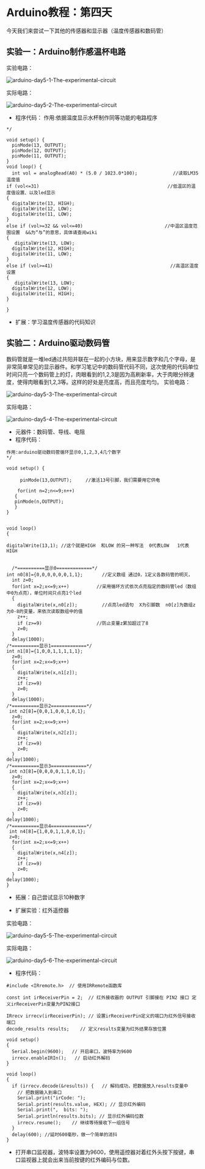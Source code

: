 # Arduino教程：第四天
今天我们来尝试一下其他的传感器和显示器（温度传感器和数码管）
## 实验一：Arduino制作感温杯电路
实验电路：

![arduino-day5-1-The-experimental-circuit](https://github.com/Tangchen329/ArduinoCourse/blob/master/chapter5/image/arduino-day5-1-The-experimental-circuit.png)

实际电路：

![arduino-day5-2-The-experimental-circuit](https://github.com/Tangchen329/ArduinoCourse/blob/master/chapter5/image/arduino-day5-2-The-experimental-circuit.png)

- 程序代码：
作用:依据温度显示水杯制作同等功能的电路程序

```
*/
 
void setup() {
  pinMode(13, OUTPUT);
  pinMode(12, OUTPUT);
  pinMode(11, OUTPUT);
}
void loop() {
  int vol = analogRead(A0) * (5.0 / 1023.0*100);             //读取LM35温度值
if (vol<=31)                                               //低温区的温度值设置、以及led显示
{
  digitalWrite(13, HIGH);
  digitalWrite(12, LOW);
  digitalWrite(11, LOW);
}
else if (vol>=32 && vol<=40)                              //中温区温度范围设置  &&为“与”的意思，具体请查阅wiki
{
   digitalWrite(13, LOW);
  digitalWrite(12, HIGH);
  digitalWrite(11, LOW);
}
else if (vol>=41)                                           //高温区温度设置
{
   digitalWrite(13, LOW);
  digitalWrite(12, LOW);
  digitalWrite(11, HIGH);
}
 
}

```

- 扩展：学习温度传感器的代码知识









## 实验二：Arduino驱动数码管
数码管就是一堆led通过共阳并联在一起的小方块，用来显示数字和几个字母，是非常简单常见的显示器件。和学习笔记中的数码管代码不同，这次使用的代码单位时间只亮一个数码管上的灯，肉眼看到的1,2,3是因为高刷新率，大于肉眼分辨速度，使得肉眼看到1,2,3等。这样的好处是亮度高，而且亮度均匀。
实验电路：

![arduino-day5-3-The-experimental-circuit](https://github.com/Tangchen329/ArduinoCourse/blob/master/chapter5/image/arduino-day5-3-The-experimental-circuit.png)

实际电路：

![arduino-day5-4-The-experimental-circuit](https://github.com/Tangchen329/ArduinoCourse/blob/master/chapter5/image/arduino-day5-4-The-experimental-circuit.png)

- 元器件：数码管、导线、电阻
- 程序代码：

```
作用:arduino驱动数码管循环显示0,1,2,3,4几个数字
*/
 
void setup() {  
 
	 pinMode(13,OUTPUT);     //激活13号引脚，我们需要用它供电             
 
	for(int n=2;n<=9;n++)
   {
   pinMode(n,OUTPUT);
   }
}
 
 
void loop() 
{
 
digitalWrite(13,1); //这个就是HIGH  和LOW 的另一种写法  0代表LOW   1代表HIGH
 
 
  /*==========显示0=============*/  
int n0[8]={0,0,0,0,0,0,1,1};       //定义数组 通过0，1定义各数码管的明灭，
  int z=0;
  for(int x=2;x<=9;x++)          //采用循环方式依次点亮指定的数码管led（数组中0为点亮），单位时间只点亮1个led
  {
	digitalWrite(x,n0[z]);         //点亮led语句  X为引脚数  n0[z]为数组z为0-8的变量，来依次读取数组中的值
	z++;
	if (z>=9)                    //防止变量z累加超过了8
	z=0;
  }
  delay(1000);
/*==========显示1=============*/  
int n1[8]={1,0,0,1,1,1,1,1};
  z=0;
  for(int x=2;x<=9;x++)
  {
	digitalWrite(x,n1[z]);
	z++;
	if (z>=9)
	z=0;
  }
  delay(1000);
/*==========显示2=============*/  
 int n2[8]={0,0,1,0,0,1,0,1};
  z=0;
  for(int x=2;x<=9;x++)
  {
	digitalWrite(x,n2[z]);
	z++;
	if (z>=9)
	z=0;
  } 
delay(1000);  
/*==========显示3=============*/  
 int n3[8]={0,0,0,0,1,1,0,1};
  z=0;
  for(int x=2;x<=9;x++)
  {
	digitalWrite(x,n3[z]);
	z++;
	if (z>=9)
	z=0;
  } 
delay(1000);  
/*==========显示4=============*/  
 int n4[8]={1,0,0,1,1,0,0,1};
 z=0;
  for(int x=2;x<=9;x++)
  {
	digitalWrite(x,n4[z]);
	z++;
	if (z>=9)
	z=0;
  } 
delay(1000); 
}

```

- 拓展：自己尝试显示10种数字

- 扩展实验：红外遥控器

实验电路：

![arduino-day5-5-The-experimental-circuit](https://github.com/Tangchen329/ArduinoCourse/blob/master/chapter5/image/arduino-day5-5-The-experimental-circuit.png)

实际电路：

![arduino-day5-6-The-experimental-circuit](https://github.com/Tangchen329/ArduinoCourse/blob/master/chapter5/image/arduino-day5-6-The-experimental-circuit.png)

- 程序代码：

```
#include <IRremote.h>  // 使用IRRemote函数库
 
const int irReceiverPin = 2;  // 红外接收器的 OUTPUT 引脚接在 PIN2 接口 定义irReceiverPin变量为PIN2接口
 
IRrecv irrecv(irReceiverPin); // 设置irReceiverPin定义的端口为红外信号接收端口
decode_results results;    // 定义results变量为红外结果存放位置
 
void setup()
{
  Serial.begin(9600);   // 开启串口，波特率为9600
  irrecv.enableIRIn();   // 启动红外解码
}
 
void loop() 
{
  if (irrecv.decode(&results)) {   // 解码成功，把数据放入results变量中
	// 把数据输入到串口
	Serial.print("irCode: ");            
	Serial.print(results.value, HEX); // 显示红外编码
	Serial.print(",  bits: ");           
	Serial.println(results.bits); // 显示红外编码位数
	irrecv.resume();    // 继续等待接收下一组信号
  }  
  delay(600); //延时600毫秒，做一个简单的消抖
}

```

- 打开串口监视器，波特率设置为9600，使用遥控器对着红外头按下按键，串口监视器上就会出来当前按键的红外编码与位数。
